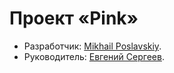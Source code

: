# Проект «Pink»

* Разработчик: [Mikhail Poslavskiy](https://htmlacademy.ru/profile/id344).
* Руководитель: [Евгений Сергеев](https://htmlacademy.ru/profile/id18983).
